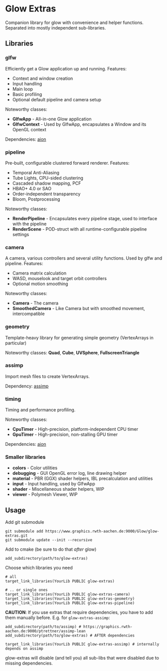 # Glow Extras

Companion library for glow with convenience and helper functions. Separated into mostly independent sub-libraries.

## Libraries

### glfw

Efficiently get a Glow application up and running. Features:
- Context and window creation
- Input handling
- Main loop
- Basic profiling
- Optional default pipeline and camera setup

Noteworthy classes:
- **GlfwApp** - All-in-one Glow application
- **GlfwContext** - Used by GlfwApp, encapsulates a Window and its OpenGL context

Dependencies: [aion](https://graphics.rwth-aachen.de:9000/ptrettner/aion)

### pipeline

Pre-built, configurable clustered forward renderer. Features:
- Temporal Anti-Aliasing
- Tube Lights, CPU-sided clustering
- Cascaded shadow mapping, PCF
- HBAO+ 4.0 or SAO
- Order-independent transparency
- Bloom, Postprocessing

Noteworthy classes:
- **RenderPipeline** - Encapsulates every pipeline stage, used to interface with the pipeline
- **RenderScene** - POD-struct with all runtime-configurable pipeline settings

### camera

A camera, various controllers and several utility functions. Used by glfw and pipeline. Features:
- Camera matrix calculation
- WASD, mouselook and target orbit controllers
- Optional motion smoothing

Noteworthy classes:
- **Camera** - The camera
- **SmoothedCamera** - Like Camera but with smoothed movement, intercompatible

### geometry

Template-heavy library for generating simple geometry (VertexArrays in particular)

Noteworthy classes:
**Quad**, **Cube**, **UVSphere**, **FullscreenTriangle**

### assimp

Import mesh files to create VertexArrays.

Dependency: [assimp](https://www.graphics.rwth-aachen.de:9000/ptrettner/assimp-lean.git)

### timing

Timing and performance profiling.

Noteworthy classes:
- **CpuTimer** - High-precision, platform-independent CPU timer
- **GpuTimer** - High-precision, non-stalling GPU timer

Dependencies: [aion](https://graphics.rwth-aachen.de:9000/ptrettner/aion)

### Smaller libraries

- **colors** - Color utilities
- **debugging** - GUI OpenGL error log, line drawing helper
- **material** - PBR (GGX) shader helpers, IBL precalculation and utilities
- **input** - Input handling, used by GlfwApp
- **shader** - Miscellaneous shader helpers, WIP
- **viewer** - Polymesh Viewer, WIP

## Usage

Add git submodule
```
git submodule add https://www.graphics.rwth-aachen.de:9000/Glow/glow-extras.git
git submodule update --init --recursive
```

Add to cmake (be sure to do that _after_ glow)
```
add_subdirectory(path/to/glow-extras)
```

Choose which libraries you need

```
# all
target_link_libraries(YourLib PUBLIC glow-extras)

# .. or single ones
target_link_libraries(YourLib PUBLIC glow-extras-camera)
target_link_libraries(YourLib PUBLIC glow-extras-geometry)
target_link_libraries(YourLib PUBLIC glow-extras-pipeline)
```

**CAUTION**: If you use extras that require dependencies, you have to add them manually before.
E.g. for `glow-extras-assimp`:

```
add_subdirectory(path/to/assimp) # https://graphics.rwth-aachen.de:9000/ptrettner/assimp-lean
add_subdirectory(path/to/glow-extras) # AFTER dependencies

target_link_libraries(YourLib PUBLIC glow-extras-assimp) # internally depends on assimp
```
glow-extras will disable (and tell you) all sub-libs that were disabled due to missing dependencies.